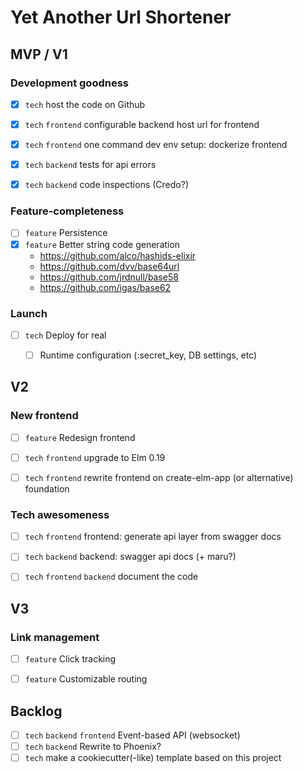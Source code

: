 # Yet Another Url Shortener

## MVP / V1

### Development goodness

* [x] `tech` host the code on Github
* [x] `tech` `frontend` configurable backend host url for frontend
* [x] `tech` `frontend` one command dev env setup: dockerize frontend
* [x] `tech` `backend` tests for api errors
* [x] `tech` `backend` code inspections (Credo?)


### Feature-completeness

* [ ] `feature` Persistence
* [x] `feature` Better string code generation
	- https://github.com/alco/hashids-elixir
	- https://github.com/dvv/base64url
	- https://github.com/jrdnull/base58
	- https://github.com/igas/base62


### Launch

* [ ] `tech` Deploy for real
	- [ ] Runtime configuration (:secret_key, DB settings, etc)


## V2

### New frontend

* [ ] `feature` Redesign frontend
* [ ] `tech` `frontend` upgrade to Elm 0.19
* [ ] `tech` `frontend` rewrite frontend on create-elm-app (or alternative) foundation


### Tech awesomeness

* [ ] `tech` `frontend` frontend: generate api layer from swagger docs
* [ ] `tech` `backend` backend: swagger api docs (+ maru?)
* [ ] `tech` `frontend` `backend` document the code


## V3

### Link management

* [ ] `feature` Click tracking
* [ ] `feature` Customizable routing


## Backlog

* [ ] `tech` `backend` `frontend` Event-based API (websocket)
* [ ] `tech` `backend` Rewrite to Phoenix?
* [ ] `tech` make a cookiecutter(-like) template based on this project
